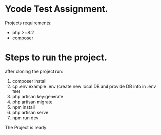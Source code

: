 # Ycode Test Assignment.

Projects requirements:
  - php >=8.2 
  - composer

Steps to run the project.
=========================

after cloning the project run:
1. composer install
2. cp .env.example .env (create new local DB and provide DB info in .env file)
3. php artisan key:generate
4. php artisan migrate
5. npm install
6. php artisan serve
7. npm run dev

The Project is ready
